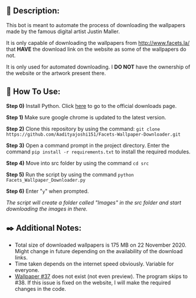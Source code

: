 ## 📓 Description:
This bot is meant to automate the process of downloading the wallpapers made by the famous digital artist Justin Maller.

It is only capable of downloading the wallpapers from http://www.facets.la/ that **HAVE** the download link on the website as some of the wallpapers do not.

It is only used for automated downloading. I **DO NOT** have the ownership of the website or the artwork present there.

## 🔨 How To Use:
**Step 0)** Install Python. Click [here](https://www.python.org/downloads/ "here") to go to the official downloads page.

**Step 1)** Make sure google chrome is updated to the latest version.

**Step 2)** Clone this repository by using the command:
`git clone https://github.com/Aadityajoshi151/Facets-Wallpaper-Downloader.git`

**Step 3)** Open a command prompt in the project directory. Enter the command
`pip install -r requirements.txt` to install the required modules.

**Step 4)** Move into src folder by using the command
`cd src`

**Step 5)** Run the script by using the command `python Facets_Wallpaper_Downloader.py`

**Step 6)** Enter "`y`" when prompted.

*The script will create a folder called "Images" in the src folder and start downloading the images in there.*

## ✒️ Additional Notes:
- Total size of downloaded wallpapers is 175 MB on 22 November 2020. Might change in future depending on the availability of the download links.
- Time taken depends on the internet speed obviously. Variable for everyone.
- [Wallpaper #37](http://www.facets.la/2013/37/ "Wallpaper #37") does not exist (not even preview). The program skips to #38. If this issue is fixed on the website, I will make the required changes in the code.
